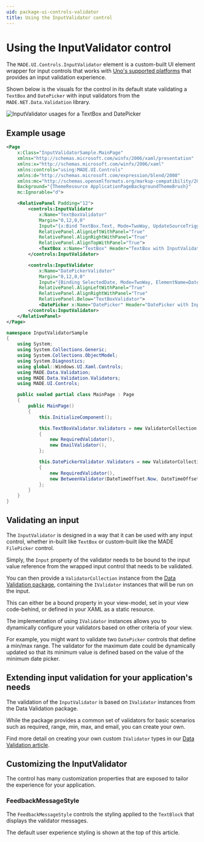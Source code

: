 ```yaml
---
uid: package-ui-controls-validator
title: Using the InputValidator control
---
```


# Using the InputValidator control

The `MADE.UI.Controls.InputValidator` element is a custom-built UI element wrapper for input controls that works with [Uno's supported platforms](https://platform.uno/) that provides an input validation experience.

Shown below is the visuals for the control in its default state validating a `TextBox` and `DatePicker` with input validators from the `MADE.NET.Data.Validation` library.

<img src="../../images/InputValidator.png" alt="InputValidator usages for a TextBox and DatePicker" />

## Example usage

```xml
<Page
    x:Class="InputValidatorSample.MainPage"
    xmlns="http://schemas.microsoft.com/winfx/2006/xaml/presentation"
    xmlns:x="http://schemas.microsoft.com/winfx/2006/xaml"
    xmlns:controls="using:MADE.UI.Controls"
    xmlns:d="http://schemas.microsoft.com/expression/blend/2008"
    xmlns:mc="http://schemas.openxmlformats.org/markup-compatibility/2006"
    Background="{ThemeResource ApplicationPageBackgroundThemeBrush}"
    mc:Ignorable="d">

    <RelativePanel Padding="12">
        <controls:InputValidator
            x:Name="TextBoxValidator"
            Margin="0,12,0,0"
            Input="{x:Bind TextBox.Text, Mode=TwoWay, UpdateSourceTrigger=PropertyChanged}"
            RelativePanel.AlignLeftWithPanel="True"
            RelativePanel.AlignRightWithPanel="True"
            RelativePanel.AlignTopWithPanel="True">
            <TextBox x:Name="TextBox" Header="TextBox with InputValidator" />
        </controls:InputValidator>

        <controls:InputValidator
            x:Name="DatePickerValidator"
            Margin="0,12,0,0"
            Input="{Binding SelectedDate, Mode=TwoWay, ElementName=DatePicker, UpdateSourceTrigger=PropertyChanged}"
            RelativePanel.AlignLeftWithPanel="True"
            RelativePanel.AlignRightWithPanel="True"
            RelativePanel.Below="TextBoxValidator">
            <DatePicker x:Name="DatePicker" Header="DatePicker with InputValidator" />
        </controls:InputValidator>
    </RelativePanel>
</Page>
```

```csharp
namespace InputValidatorSample
{
    using System;
    using System.Collections.Generic;
    using System.Collections.ObjectModel;
    using System.Diagnostics;
    using global::Windows.UI.Xaml.Controls;
    using MADE.Data.Validation;
    using MADE.Data.Validation.Validators;
    using MADE.UI.Controls;

    public sealed partial class MainPage : Page
    {
        public MainPage()
        {
            this.InitializeComponent();

            this.TextBoxValidator.Validators = new ValidatorCollection 
            { 
                new RequiredValidator(), 
                new EmailValidator(),
            };

            this.DatePickerValidator.Validators = new ValidatorCollection
            {
                new RequiredValidator(), 
                new BetweenValidator(DateTimeOffset.Now, DateTimeOffset.Now.AddDays(7)),
            };
        }
    }
}
```

## Validating an input

The `InputValidator` is designed in a way that it can be used with any input control, whether in-built like `TextBox` or custom-built like the MADE `FilePicker` control. 

Simply, the `Input` property of the validator needs to be bound to the input value reference from the wrapped input control that needs to be validated.

You can then provide a `ValidatorCollection` instance from the [Data Validation package](data-validation.md), containing the `IValidator` instances that will be run on the input. 

This can either be a bound property in your view-model, set in your view code-behind, or defined in your XAML as a static resource.

The implementation of using `IValidator` instances allows you to dynamically configure your validators based on other criteria of your view.

For example, you might want to validate two `DatePicker` controls that define a min/max range. The validator for the maximum date could be dynamically updated so that its minimum value is defined based on the value of the minimum date picker.

## Extending input validation for your application's needs

The validation of the `InputValidator` is based on `IValidator` instances from the Data Validation package.

While the package provides a common set of validators for basic scenarios such as required, range, min, max, and email, you can create your own.

Find more detail on creating your own custom `IValidator` types in our [Data Validation article](data-validation.md#creating-your-own-custom-data-validators).

## Customizing the InputValidator

The control has many customization properties that are exposed to tailor the experience for your application.

### FeedbackMessageStyle

The `FeedbackMessageStyle` controls the styling applied to the `TextBlock` that displays the validator messages. 

The default user experience styling is shown at the top of this article.
